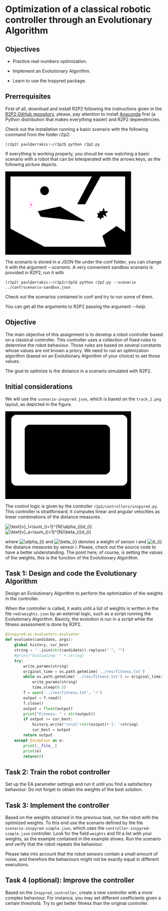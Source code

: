 # Optimization of a classical robotic controller through an Evolutionary Algorithm

## Objectives

* Practice real-numbers optimization.

* Implement an Evolutionary Algorithm.

* Learn to use the Inspyred package.


## Prerrequisites

First of all, download and install R2P2 following the instructions given in the [R2P2 GitHub repository](https://github.com/ISG-UAH/r2p2), please, pay attention to install [Anaconda](https://www.anaconda.com/distribution/) first (a Python distribution that makes everything easier) and R2P2 dependencies. 

Check out the installation running a basic scenario with the following command from the folder r2p2:

```
(r2p2) paul@arrakis:~/r2p2$ python r2p2.py
```

If everything is working properly, you shoud be now watching a basic scenario with a robot that can be teleoperated with the arrows keys, as the following picture depicts.

<img align="center" src="r2p2-stage.png" width="400">

The scenario is stored in a JSON file under the conf folder, you can change it with the argument *--scenario*. A very convenient sandbox scenario is provided in R2P2, run it with

```
(r2p2) paul@arrakis:~/r2p2/r2p2$ python r2p2.py --scenario ../conf/scenario-sandbox.json
```
Check out the scenarios contained in conf and try to run some of them.

You can get all the arguments to R2P2 passing the argument *--help*.

## Objective

The main objective of this assignment is to develop a robot controller based on a classical controller. This controller uses a collection of fixed rules to determine the robot behaviour. Those rules are based on several constants whose values are not known a priory. We need to run an optimization algorithm (based on an Evolutionary Algorithm of your choice) to set those values.

The goal to optimize is the distance in a scenario simulated with R2P2.

## Initial considerations

We will use the `scenario-inspyred.json`, which is based on the `track_2.png` layout, as depicted in the figure.

<img align="center" src="track_2.png" width="400">

The control logic is given by the controller `r2p2/controllers/inspyred.py`. This controller is straitforward, it computes linear and angular velocities as linear combinations of the distance measures. 

<img src="https://latex.codecogs.com/svg.latex?\text{v}_l=\sum_{i=1}^{N}\alpha_{i}d_{i}" title="\text{v}_l=\sum_{i=1}^{N}\alpha_{i}d_{i}" />

<img src="https://latex.codecogs.com/svg.latex?\text{v}_a=\sum_{i=1}^{N}\beta_{i}d_{i}" title="\text{v}_a=\sum_{i=1}^{N}\beta_{i}d_{i}" />

where <img src="https://latex.codecogs.com/svg.latex?\alpha_{i}" title="\alpha_{i}"/> and <img src="https://latex.codecogs.com/svg.latex?\beta_{i}" title="\beta_{i}"/> denotes a weight of sensor *i* and <img src="https://latex.codecogs.com/svg.latex?d_{i}" title="d_{i}"/> the distance measures by sensor *i*. Please, check out the source code to have a better understanding. The point here, of course, is setting the values of the weights, this is the function of the Evolutionary Algorithm. 

## Task 1: Design and code the Evolutionary Algorithm

Design an Evolutionary Algorithm to perform the optimization of the weights in the controller. 

When the controller is called, it waits until a list of weights is written in the file `red/weights.json` by an external logic, such as a script running the Evolutionary Algorithm. Basicly, the evolution is run in a script while the fitness assessment is done by R2P2. 



```Python
@inspyred.ec.evaluators.evaluator
def evaluate(candidate, args):
	global history, cur_best
	string = ''.join(str(candidate)).replace(" ", "")
	#print("Evaluating: " + string)
	try:
		write_params(string)
		original_time = os.path.getmtime('../res/fitness.txt')
		while os.path.getmtime('../res/fitness.txt') == original_time:
			write_params(string)
			time.sleep(0.5)
		f = open('../res/fitness.txt', 'r')
		output = f.read()
		f.close()
		output = float(output)
		print("Fitness: " + str(output))
		if output >= cur_best:
			history.write('\n\n['+str(output)+']: '+string)
			cur_best = output
		return output
	except Exception as e:
		print(__file__)
		print(e)
		return(0)
```

## Task 2: Train the robot controller

Set up the EA parameter settings and run it until you find a satisfactory behaviour. Do not forget to obtain the weights of the best solution.

## Task 3: Implement the controller

Based on the weights obtained in the previous task, run the robot with the optimized weights. To this end use the scenario defined by the file ``scenario-inspyred-simple.json``, which uses the ``controller-inspyred-simple.json`` controller. Look for the field ``weights`` and fill a list with your weights, as the example contained in the example shows. Run the scenario and verify that the robot repeats the behaviour.

Please take into account that the robot sensors contain a small amount of noise, and therefore the behaviours might not be exactly equal in different executions.

## Task 4 (optional): Improve the controller

Based on the ``Inspyred_controller``, create a new controller with a more complex behaviour. For instance, you may set different coefficients given a certain threshold. Try to get better fitness than the original controller.

